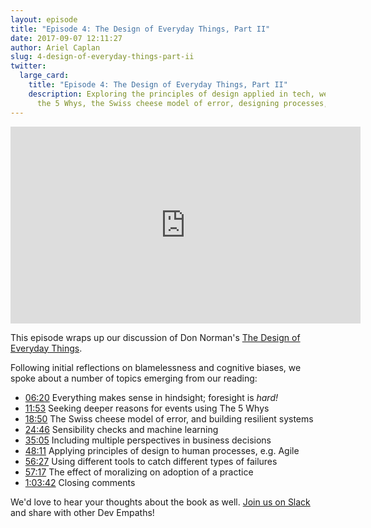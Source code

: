 ```yaml
---
layout: episode
title: "Episode 4: The Design of Everyday Things, Part II"
date: 2017-09-07 12:11:27
author: Ariel Caplan
slug: 4-design-of-everyday-things-part-ii
twitter:
  large_card:
    title: "Episode 4: The Design of Everyday Things, Part II"
    description: Exploring the principles of design applied in tech, we discussed
      the 5 Whys, the Swiss cheese model of error, designing processes, and more...
---
```


<iframe width="560" height="315" src="https://www.youtube.com/embed/svxcVOA4SEM" frameborder="0" allowfullscreen></iframe>

This episode wraps up our discussion of Don Norman's
[The Design of Everyday Things][The Design of Everyday Things].

Following initial reflections on blamelessness and cognitive biases, we spoke
about a number of topics emerging from our reading:

* [06:20][hindsight] Everything makes sense in hindsight; foresight is _hard!_
* [11:53][5 whys] Seeking deeper reasons for events using The 5 Whys
* [18:50][Swiss cheese model] The Swiss cheese model of error, and building resilient systems
* [24:46][sensibility checks] Sensibility checks and machine learning
* [35:05][multiple perspectives] Including multiple perspectives in business decisions
* [48:11][designing processes] Applying principles of design to human processes, e.g. Agile
* [56:27][different tools different failures] Using different tools to catch different types of failures
* [57:17][moralizing] The effect of moralizing on adoption of a practice
* [1:03:42][closing] Closing comments

We'd love to hear your thoughts about the book as well.  [Join us on Slack][join us]
and share with other Dev Empaths!

[The Design of Everyday Things]: https://www.amazon.com/Design-Everyday-Things-Revised-Expanded/dp/0465050654
[hindsight]: https://youtu.be/svxcVOA4SEM?t=6m29s
[5 whys]: https://youtu.be/svxcVOA4SEM?t=11m53s
[Swiss cheese model]: https://youtu.be/svxcVOA4SEM?t=18m50s
[sensibility checks]: https://youtu.be/svxcVOA4SEM?t=24m46s
[multiple perspectives]: https://youtu.be/svxcVOA4SEM?t=35m5s
[designing processes]: https://youtu.be/svxcVOA4SEM?t=48m11s
[different tools different failures]: https://youtu.be/svxcVOA4SEM?t=56m27s
[moralizing]: https://youtu.be/svxcVOA4SEM?t=57m17s
[closing]: https://youtu.be/svxcVOA4SEM?t=1h3m42s
[join us]: https://join.slack.com/t/devempathybookclub/shared_invite/MjExMTA4MjU0MDM3LTE0OTk3NzkwMjItYmExZmRkOWI4Ng
